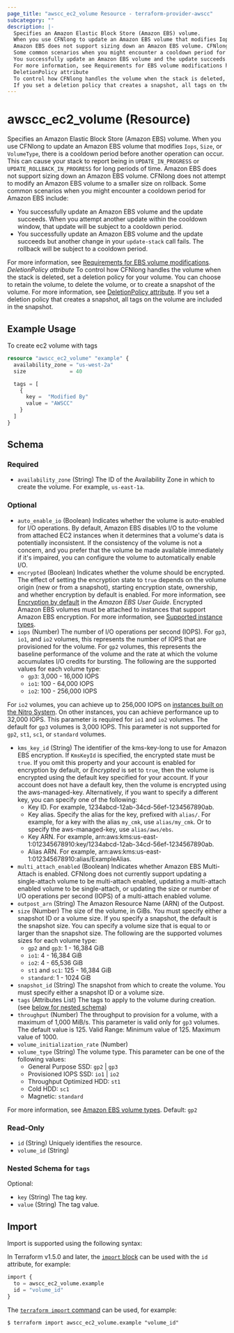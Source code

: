 ```yaml
---
page_title: "awscc_ec2_volume Resource - terraform-provider-awscc"
subcategory: ""
description: |-
  Specifies an Amazon Elastic Block Store (Amazon EBS) volume.
  When you use CFNlong to update an Amazon EBS volume that modifies Iops, Size, or VolumeType, there is a cooldown period before another operation can occur. This can cause your stack to report being in UPDATE_IN_PROGRESS or UPDATE_ROLLBACK_IN_PROGRESS for long periods of time.
  Amazon EBS does not support sizing down an Amazon EBS volume. CFNlong does not attempt to modify an Amazon EBS volume to a smaller size on rollback.
  Some common scenarios when you might encounter a cooldown period for Amazon EBS include:
  You successfully update an Amazon EBS volume and the update succeeds. When you attempt another update within the cooldown window, that update will be subject to a cooldown period.You successfully update an Amazon EBS volume and the update succeeds but another change in your update-stack call fails. The rollback will be subject to a cooldown period.
  For more information, see Requirements for EBS volume modifications https://docs.aws.amazon.com/ebs/latest/userguide/modify-volume-requirements.html.
  DeletionPolicy attribute
  To control how CFNlong handles the volume when the stack is deleted, set a deletion policy for your volume. You can choose to retain the volume, to delete the volume, or to create a snapshot of the volume. For more information, see DeletionPolicy attribute https://docs.aws.amazon.com/AWSCloudFormation/latest/UserGuide/aws-attribute-deletionpolicy.html.
  If you set a deletion policy that creates a snapshot, all tags on the volume are included in the snapshot.
---
```


# awscc_ec2_volume (Resource)

Specifies an Amazon Elastic Block Store (Amazon EBS) volume.
 When you use CFNlong to update an Amazon EBS volume that modifies ``Iops``, ``Size``, or ``VolumeType``, there is a cooldown period before another operation can occur. This can cause your stack to report being in ``UPDATE_IN_PROGRESS`` or ``UPDATE_ROLLBACK_IN_PROGRESS`` for long periods of time.
 Amazon EBS does not support sizing down an Amazon EBS volume. CFNlong does not attempt to modify an Amazon EBS volume to a smaller size on rollback.
 Some common scenarios when you might encounter a cooldown period for Amazon EBS include:
  +  You successfully update an Amazon EBS volume and the update succeeds. When you attempt another update within the cooldown window, that update will be subject to a cooldown period.
  +  You successfully update an Amazon EBS volume and the update succeeds but another change in your ``update-stack`` call fails. The rollback will be subject to a cooldown period.
  
 For more information, see [Requirements for EBS volume modifications](https://docs.aws.amazon.com/ebs/latest/userguide/modify-volume-requirements.html).
  *DeletionPolicy attribute* 
 To control how CFNlong handles the volume when the stack is deleted, set a deletion policy for your volume. You can choose to retain the volume, to delete the volume, or to create a snapshot of the volume. For more information, see [DeletionPolicy attribute](https://docs.aws.amazon.com/AWSCloudFormation/latest/UserGuide/aws-attribute-deletionpolicy.html).
  If you set a deletion policy that creates a snapshot, all tags on the volume are included in the snapshot.

## Example Usage

To create ec2 volume with tags
```terraform
resource "awscc_ec2_volume" "example" {
  availability_zone = "us-west-2a"
  size              = 40

  tags = [
    {
      key =  "Modified By"
      value = "AWSCC"
    }
  ]
}
```

<!-- schema generated by tfplugindocs -->
## Schema

### Required

- `availability_zone` (String) The ID of the Availability Zone in which to create the volume. For example, ``us-east-1a``.

### Optional

- `auto_enable_io` (Boolean) Indicates whether the volume is auto-enabled for I/O operations. By default, Amazon EBS disables I/O to the volume from attached EC2 instances when it determines that a volume's data is potentially inconsistent. If the consistency of the volume is not a concern, and you prefer that the volume be made available immediately if it's impaired, you can configure the volume to automatically enable I/O.
- `encrypted` (Boolean) Indicates whether the volume should be encrypted. The effect of setting the encryption state to ``true`` depends on the volume origin (new or from a snapshot), starting encryption state, ownership, and whether encryption by default is enabled. For more information, see [Encryption by default](https://docs.aws.amazon.com/ebs/latest/userguide/work-with-ebs-encr.html#encryption-by-default) in the *Amazon EBS User Guide*.
 Encrypted Amazon EBS volumes must be attached to instances that support Amazon EBS encryption. For more information, see [Supported instance types](https://docs.aws.amazon.com/ebs/latest/userguide/ebs-encryption-requirements.html#ebs-encryption_supported_instances).
- `iops` (Number) The number of I/O operations per second (IOPS). For ``gp3``, ``io1``, and ``io2`` volumes, this represents the number of IOPS that are provisioned for the volume. For ``gp2`` volumes, this represents the baseline performance of the volume and the rate at which the volume accumulates I/O credits for bursting.
 The following are the supported values for each volume type:
  +  ``gp3``: 3,000 - 16,000 IOPS
  +  ``io1``: 100 - 64,000 IOPS
  +  ``io2``: 100 - 256,000 IOPS
  
 For ``io2`` volumes, you can achieve up to 256,000 IOPS on [instances built on the Nitro System](https://docs.aws.amazon.com/ec2/latest/instancetypes/ec2-nitro-instances.html). On other instances, you can achieve performance up to 32,000 IOPS.
 This parameter is required for ``io1`` and ``io2`` volumes. The default for ``gp3`` volumes is 3,000 IOPS. This parameter is not supported for ``gp2``, ``st1``, ``sc1``, or ``standard`` volumes.
- `kms_key_id` (String) The identifier of the kms-key-long to use for Amazon EBS encryption. If ``KmsKeyId`` is specified, the encrypted state must be ``true``.
 If you omit this property and your account is enabled for encryption by default, or *Encrypted* is set to ``true``, then the volume is encrypted using the default key specified for your account. If your account does not have a default key, then the volume is encrypted using the aws-managed-key.
 Alternatively, if you want to specify a different key, you can specify one of the following:
  +  Key ID. For example, 1234abcd-12ab-34cd-56ef-1234567890ab.
  +  Key alias. Specify the alias for the key, prefixed with ``alias/``. For example, for a key with the alias ``my_cmk``, use ``alias/my_cmk``. Or to specify the aws-managed-key, use ``alias/aws/ebs``.
  +  Key ARN. For example, arn:aws:kms:us-east-1:012345678910:key/1234abcd-12ab-34cd-56ef-1234567890ab.
  +  Alias ARN. For example, arn:aws:kms:us-east-1:012345678910:alias/ExampleAlias.
- `multi_attach_enabled` (Boolean) Indicates whether Amazon EBS Multi-Attach is enabled.
 CFNlong does not currently support updating a single-attach volume to be multi-attach enabled, updating a multi-attach enabled volume to be single-attach, or updating the size or number of I/O operations per second (IOPS) of a multi-attach enabled volume.
- `outpost_arn` (String) The Amazon Resource Name (ARN) of the Outpost.
- `size` (Number) The size of the volume, in GiBs. You must specify either a snapshot ID or a volume size. If you specify a snapshot, the default is the snapshot size. You can specify a volume size that is equal to or larger than the snapshot size.
 The following are the supported volumes sizes for each volume type:
  +  ``gp2`` and ``gp3``: 1 - 16,384 GiB
  +  ``io1``: 4 - 16,384 GiB
  +  ``io2``: 4 - 65,536 GiB
  +  ``st1`` and ``sc1``: 125 - 16,384 GiB
  +  ``standard``: 1 - 1024 GiB
- `snapshot_id` (String) The snapshot from which to create the volume. You must specify either a snapshot ID or a volume size.
- `tags` (Attributes List) The tags to apply to the volume during creation. (see [below for nested schema](#nestedatt--tags))
- `throughput` (Number) The throughput to provision for a volume, with a maximum of 1,000 MiB/s.
 This parameter is valid only for ``gp3`` volumes. The default value is 125.
 Valid Range: Minimum value of 125. Maximum value of 1000.
- `volume_initialization_rate` (Number)
- `volume_type` (String) The volume type. This parameter can be one of the following values:
  +  General Purpose SSD: ``gp2`` | ``gp3``
  +  Provisioned IOPS SSD: ``io1`` | ``io2``
  +  Throughput Optimized HDD: ``st1``
  +  Cold HDD: ``sc1``
  +  Magnetic: ``standard``
  
 For more information, see [Amazon EBS volume types](https://docs.aws.amazon.com/ebs/latest/userguide/ebs-volume-types.html).
 Default: ``gp2``

### Read-Only

- `id` (String) Uniquely identifies the resource.
- `volume_id` (String)

<a id="nestedatt--tags"></a>
### Nested Schema for `tags`

Optional:

- `key` (String) The tag key.
- `value` (String) The tag value.

## Import

Import is supported using the following syntax:

In Terraform v1.5.0 and later, the [`import` block](https://developer.hashicorp.com/terraform/language/import) can be used with the `id` attribute, for example:

```terraform
import {
  to = awscc_ec2_volume.example
  id = "volume_id"
}
```

The [`terraform import` command](https://developer.hashicorp.com/terraform/cli/commands/import) can be used, for example:

```shell
$ terraform import awscc_ec2_volume.example "volume_id"
```
